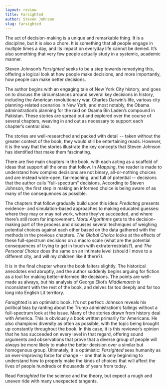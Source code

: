 ```yaml
---
layout: review
title: Farsighted
author: Steven Johnson
slug: farsighted
---
```


The act of decision-making is a unique and remarkable thing. It is a discipline, but it is also a chore. It is something that all people engage in multiple times a day, and its impact on everyday life cannot be denied. It’s also something that very few people actually study in a systemic, academic manner.

Steven Johnson’s *Farsighted* seeks to be a step towards remedying this, offering a logical look at how people make decisions, and more importantly, how people can make better decisions.

The author begins with an engaging tale of New York City history, and goes on to discuss the circumstances around several key decisions in history, including the American revolutionary war, Charles Darwin’s life, various city planning-related scenarios in New York, and most notably, the Obama administration’s planning for the raid on Osama Bin Laden’s compound in Pakistan. These stories are spread out and explored over the course of several chapters, weaving in and out as necessary to support each chapter’s central idea.

The stories are well-researched and packed with detail -- taken without the greater context of the book, they would still be entertaining reads. However, it is the way that the stories illustrate the key concepts that Steven Johnson has identified that make them fascinating.

There are five main chapters in the book, with each acting as a scaffold of ideas that support all the ones that follow. In *Mapping*, the reader is made to understand how complex decisions are not binary, all-or-nothing choices and are instead wide-open, far-reaching, and full of potential -- decisions that the author calls “full-spectrum” decisions. According to Steven Johnson, the first step in making an informed choice is being aware of as many of the consequences as possible.

The chapters that follow gradually build upon this idea: *Predicting* presents evidence- and simulation-based approaches to making educated guesses: where they may or may not work, where they’ve succeeded, and where there’s still room for improvement. *Moral Algorithms* gets to the decision-making part of the process and discusses several techniques of weighing potential choices against each other based on the data gathered with the methods in the previous chapters. *The Global Choice* looks at the effects of these full-spectrum decisions on a macro scale (what are the potential consequences of trying to get in touch with extraterrestrials?), and *The Personal Choice* does the same on an intimate level (should I move to a different city, and will my children like it there?).

It is in the final chapter where the book falters slightly. The historical anecdotes end abruptly, and the author suddenly begins arguing for fiction as a tool for making better-informed life decisions. The points are well-made as always, but his analysis of George Eliot’s *Middlemarch* is inconsistent with the rest of the book, and delves far too deeply and far too long into English Lit territory.

*Farsighted* is an optimistic book. It’s not perfect: Johnson reveals his political bias by ranting about the Trump administration’s failings without a full-spectrum look at the issue. Many of the stories drawn from history deal with America. This is obviously a book written primarily for Americans. He also champions diversity as often as possible, with the topic being brought up constantly throughout the book. In this case, it is this reviewer’s opinion that he has succeeded on every level in that regard, offering sound arguments and observations that prove that a diverse group of people will always be more likely to make the better decision over a similar but homogenous group. Ultimately, it is optimistic: *Farsighted* sees humanity as an ever-improving force for change -- one that is only beginning to understand how to properly make the kinds of choices that will affect the lives of people hundreds or thousands of years from today.

Read *Farsighted* for the science and the theory, but expect a rough and uneven ride with many unexpected tangents.